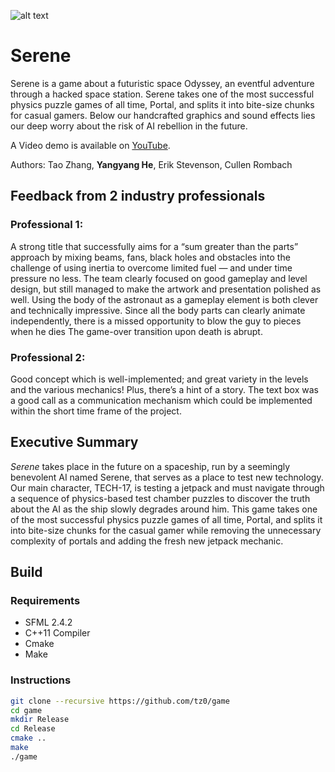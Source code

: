 ![alt text](https://github.com/hyy369/serene/blob/master/title.png)
# Serene

Serene is a game about a futuristic space Odyssey, an eventful adventure through a hacked space station. Serene takes one of the most successful physics puzzle games of all time, Portal, and splits it into bite-size chunks for casual gamers. Below our handcrafted graphics and sound effects lies our deep worry about the risk of AI rebellion in the future.

A Video demo is available on [YouTube](https://www.youtube.com/watch?v=utIs-i6PWqE).

Authors: Tao Zhang, __Yangyang He__, Erik Stevenson, Cullen Rombach

## Feedback from 2 industry professionals

### Professional 1:
A strong title that successfully aims for a “sum greater than the parts” approach by mixing beams, fans, black holes and obstacles into the challenge of using inertia to overcome limited fuel — and under time pressure no less.  The team clearly focused on good gameplay and level design, but still managed to make the artwork and presentation polished as well. Using the body of the astronaut as a gameplay element is both clever and technically impressive.  Since all the body parts can clearly animate independently, there is a missed opportunity to blow the guy to pieces when he dies The game-over transition upon death is abrupt.

### Professional 2:
Good concept which is well-implemented; and great variety in the levels and the various mechanics! Plus, there’s a hint of a story. The text box was a good call as a communication mechanism which could be implemented within the short time frame of the project.

## Executive Summary

_Serene_ takes place in the future on a spaceship, run by a seemingly benevolent AI named Serene, that serves as a place to test new technology. Our main character, TECH-17, is testing a jetpack and must navigate through a sequence of physics-based test chamber puzzles to discover the truth about the AI as the ship slowly degrades around him. This game takes one of the most successful physics puzzle games of all time, Portal, and splits it into bite-size chunks for the casual gamer while removing the unnecessary complexity of portals and adding the fresh new jetpack mechanic.

## Build

### Requirements

- SFML 2.4.2
- C++11 Compiler
- Cmake
- Make

### Instructions

```bash
git clone --recursive https://github.com/tz0/game
cd game
mkdir Release
cd Release
cmake ..
make
./game
```
